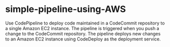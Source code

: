# simple-pipeline-using-AWS
Use CodePipeline to deploy code maintained in a CodeCommit repository to a single Amazon EC2 instance. The pipeline is triggered when you push a change to the CodeCommit repository. The pipeline deploys new changes to an Amazon EC2 instance using CodeDeploy as the deployment service.
